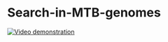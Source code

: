 # Search-in-MTB-genomes



[![Video demonstration](https://img.youtube.com/vi/tuSEmQGKez4/0.jpg)](http://www.youtube.com/watch?v=tuSEmQGKez4&feature)
